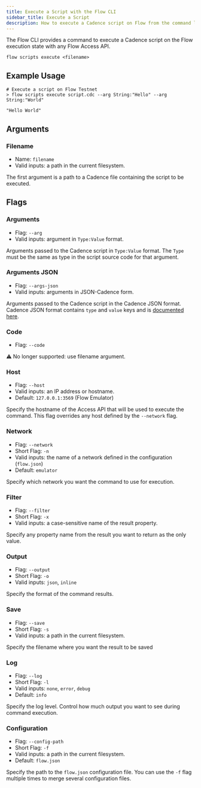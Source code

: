 ```yaml
---
title: Execute a Script with the Flow CLI
sidebar_title: Execute a Script
description: How to execute a Cadence script on Flow from the command line
---
```


The Flow CLI provides a command to execute a Cadence script on
the Flow execution state with any Flow Access API.

```shell
flow scripts execute <filename>
```

## Example Usage

```shell
# Execute a script on Flow Testnet
> flow scripts execute script.cdc --arg String:"Hello" --arg String:"World"

"Hello World"
```

## Arguments

### Filename

- Name: `filename`
- Valid inputs: a path in the current filesystem.

The first argument is a path to a Cadence file containing the 
script to be executed.

## Flags

### Arguments

- Flag: `--arg`
- Valid inputs: argument in `Type:Value` format.

Arguments passed to the Cadence script in `Type:Value` format. 
The `Type` must be the same as type in the script source code for that argument.  

### Arguments JSON

- Flag: `--args-json`
- Valid inputs: arguments in JSON-Cadence form.

Arguments passed to the Cadence script in the Cadence JSON format.
Cadence JSON format contains `type` and `value` keys and is 
[documented here](https://docs.onflow.org/cadence/json-cadence-spec/).

### Code

- Flag: `--code`

⚠️  No longer supported: use filename argument.

### Host

- Flag: `--host`
- Valid inputs: an IP address or hostname.
- Default: `127.0.0.1:3569` (Flow Emulator)

Specify the hostname of the Access API that will be
used to execute the command. This flag overrides
any host defined by the `--network` flag.

### Network

- Flag: `--network`
- Short Flag: `-n`
- Valid inputs: the name of a network defined in the configuration (`flow.json`)
- Default: `emulator`

Specify which network you want the command to use for execution.

### Filter

- Flag: `--filter`
- Short Flag: `-x`
- Valid inputs: a case-sensitive name of the result property.

Specify any property name from the result you want to return as the only value.

### Output

- Flag: `--output`
- Short Flag: `-o`
- Valid inputs: `json`, `inline`

Specify the format of the command results.

### Save

- Flag: `--save`
- Short Flag: `-s`
- Valid inputs: a path in the current filesystem.

Specify the filename where you want the result to be saved

### Log

- Flag: `--log`
- Short Flag: `-l`
- Valid inputs: `none`, `error`, `debug`
- Default: `info`

Specify the log level. Control how much output you want to see during command execution.

### Configuration

- Flag: `--config-path`
- Short Flag: `-f`
- Valid inputs: a path in the current filesystem.
- Default: `flow.json`

Specify the path to the `flow.json` configuration file.
You can use the `-f` flag multiple times to merge
several configuration files.
